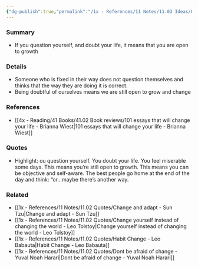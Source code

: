 ```yaml
---
{"dg-publish":true,"permalink":"/1x - References/11 Notes/11.03 Ideas/Questioning yourself means you are open to growth/","title":"Questioning yourself means you are open to growth","created":"2022-11-14T21:33:31.000+03:00","updated":"2024-02-14T20:18:24.961+03:00"}
---
```



### Summary
- If you question yourself, and doubt your life, it means that you are open to growth

### Details
- Someone who is fixed in their way does not question themselves and thinks that the way they are doing it is correct.
- Being doubtful of ourselves means we are still open to grow and change

### References
- [[4x - Reading/41 Books/41.02 Book reviews/101 essays that will change your life - Brianna Wiest\|101 essays that will change your life - Brianna Wiest]]

### Quotes
- Highlight: ou question yourself. You doubt your life. You feel miserable some days. This means you’re still open to growth. This means you can be objective and self-aware. The best people go home at the end of the day and think: “or…maybe there’s another way.


### Related
- [[1x - References/11 Notes/11.02 Quotes/Change and adapt - Sun Tzu\|Change and adapt - Sun Tzu]]
- [[1x - References/11 Notes/11.02 Quotes/Change yourself instead of changing the world - Leo Tolstoy\|Change yourself instead of changing the world - Leo Tolstoy]]
- [[1x - References/11 Notes/11.02 Quotes/Habit Change - Leo Babauta\|Habit Change - Leo Babauta]]
- [[1x - References/11 Notes/11.02 Quotes/Dont be afraid of change - Yuval Noah Harari\|Dont be afraid of change - Yuval Noah Harari]]